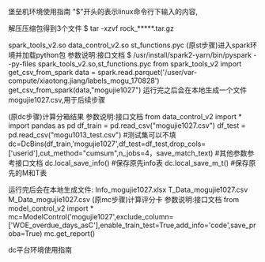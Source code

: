 堡垒机环境使用指南
"$"开头的表示linux命令行下输入的内容,

解压压缩包得到3个文件
$ tar -xzvf rock_*****.tar.gz

spark_tools_v2.so
data_control_v2.so
st_functions.pyc
(原st步骤)进入spark环境并加载python包
参数说明:接口文档
$ /usr/install/spark2-yarn/bin/pyspark --py-files spark_tools_v2.so,st_functions.pyc
from spark_tools_v2 import get_csv_from_spark
data = spark.read.parquet('/user/var-compute/xiaotong.jiang/labels_mogu_170828')
get_csv_from_spark(data,"mogujie1027")
运行完之后会在本地生成一个文件mogujie1027.csv,用于后续步骤


(原dc步骤)计算分箱结果
参数说明:接口文档
from data_control_v2 import *
import pandas as pd
df_train = pd.read_csv("mogujie1027.csv")
df_test = pd.read_csv("mogu1013_test.csv") #测试集可以不填
dc=DcBins(df_train,'mogujie1027',df_test=df_test,drop_cols=['userid'],cut_method="cumsum",n_jobs=4，save_match_text)
#其他参数参考接口文档
dc.local_save_info() #保存原先info表
dc.local_save_m_t() #保存原先的M和T表


运行完后会在本地生成文件:
Info_mogujie1027.xlsx
T_Data_mogujie1027.csv
M_Data_mogujie1027.csv
(原mc步骤)计算评分卡
参数说明:接口文档
from model_control_v2 import *
mc=ModelControl('mogujie1027',exclude_column=['WOE_overdue_days_asC'],enable_train_test=True,add_info='code',save_proba=True)
mc.get_report()


dc平台环境使用指南

